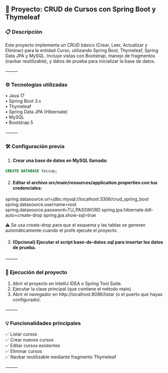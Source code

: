 ## 🧠 Proyecto: CRUD de Cursos con Spring Boot y Thymeleaf

### 📋 Descripción

Este proyecto implementa un CRUD básico (Crear, Leer, Actualizar y Eliminar) para la entidad Curso, utilizando Spring Boot, Thymeleaf, Spring Data JPA y MySQL.
Incluye vistas con Bootstrap, manejo de fragmentos (navbar reutilizable), y datos de prueba para inicializar la base de datos.

⸻

### ⚙️ Tecnologías utilizadas <br>
•	Java 17 <br>
•	Spring Boot 3.x <br>
•	Thymeleaf <br>
•	Spring Data JPA (Hibernate) <br>
•	MySQL <br>
•	Bootstrap 5

⸻


### 🛠️ Configuración previa
1.	#### Crear una base de datos en MySQL llamada:

```sql 
CREATE DATABASE tecsup;
```

2.	#### Editar el archivo src/main/resources/application.properties con tus credenciales:

spring.datasource.url=jdbc:mysql://localhost:3306/crud_spring_boot
spring.datasource.username=root
spring.datasource.password=TU_PASSWORD
spring.jpa.hibernate.ddl-auto=create-drop
spring.jpa.show-sql=true

⚠️ Se usa create-drop para que el esquema y las tablas se generen automáticamente cuando el profe ejecute el proyecto.

3.	#### (Opcional) Ejecutar el script base-de-datos.sql para insertar los datos de prueba.

⸻

### 🚀 Ejecución del proyecto
1.	Abrir el proyecto en IntelliJ IDEA o Spring Tool Suite.
2.	Ejecutar la clase principal (que contiene el método main).
3.	Abrir el navegador en http://localhost:8086/listar
(o el puerto que hayas configurado).

⸻

### 💡 Funcionalidades principales

✅ Listar cursos <br>
✅ Crear nuevos cursos <br>
✅ Editar cursos existentes <br>
✅ Eliminar cursos <br>
✅ Navbar reutilizable mediante fragmento Thymeleaf

⸻

